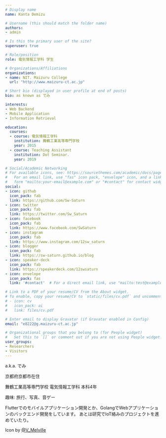 ```yaml
---
# Display name
name: Kanta Demizu

# Username (this should match the folder name)
authors:
- admin

# Is this the primary user of the site?
superuser: true

# Role/position
role: 電気情報工学科 学生

# Organizations/Affiliations
organizations:
- name: NIT. Maizuru College
  url: "http://www.maizuru-ct.ac.jp"

# Short bio (displayed in user profile at end of posts)
bio: as known as でみ

interests:
- Web Backend
- Mobile Application
- Information Retrieval

education:
  courses:
  - course: 電気情報工学科
    institution: 舞鶴工業高等専門学校
    year: 2015
  - course: Teaching Assistant
    institution: Dot Seminar.
    year: 2019

# Social/Academic Networking
# For available icons, see: https://sourcethemes.com/academic/docs/page-builder/#icons
#   For an email link, use "fas" icon pack, "envelope" icon, and a link in the
#   form "mailto:your-email@example.com" or "#contact" for contact widget.
social:
- icon: github
  icon_pack: fab
  link: https://github.com/Sw-Saturn
- icon: twitter
  icon_pack: fab
  link: https://twitter.com/Sw_Saturn
- icon: facebook
  icon_pack: fab
  link: https://www.facebook.com/SwSaturn
- icon: instagram
  icon_pack: fab
  link: https://www.instagram.com/12sw_saturn
- icon: blogger
  icon_pack: fab
  link: https://sw-saturn.github.io/blog
- icon: speaker-deck
  icon_pack: fab
  link: https://speakerdeck.com/12swsaturn
- icon: envelope
  icon_pack: fas
  link: '#contact'  # For a direct email link, use "mailto:test@example.org".

# Link to a PDF of your resume/CV from the About widget.
# To enable, copy your resume/CV to `static/files/cv.pdf` and uncomment the lines below.
# - icon: cv
#   icon_pack: ai
#   link: files/cv.pdf

# Enter email to display Gravatar (if Gravatar enabled in Config)
email: "e8222@g.maizuru-ct.ac.jp"

# Organizational groups that you belong to (for People widget)
#   Set this to `[]` or comment out if you are not using People widget.
user_groups:
- Researchers
- Visitors
---
```


a.k.a. でみ

京都府京都市在住

舞鶴工業高等専門学校 電気情報工学科 本科4年

趣味: 旅行、写真、音ゲー

Flutterでのモバイルアプリケーション開発とか、GolangでWebアプリケーションのバックエンド開発をしています。
あとは研究でIoT絡みのプロジェクトを進めていたり。

Icon by [@V_Melville](https://twitter.com/V_Melville)
